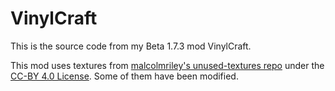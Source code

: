 # VinylCraft
This is the source code from my Beta 1.7.3 mod VinylCraft.

This mod uses textures from [malcolmriley's unused-textures repo](https://github.com/malcolmriley/unused-textures) under the [CC-BY 4.0 License](https://creativecommons.org/licenses/by/4.0/). Some of them have been modified.
